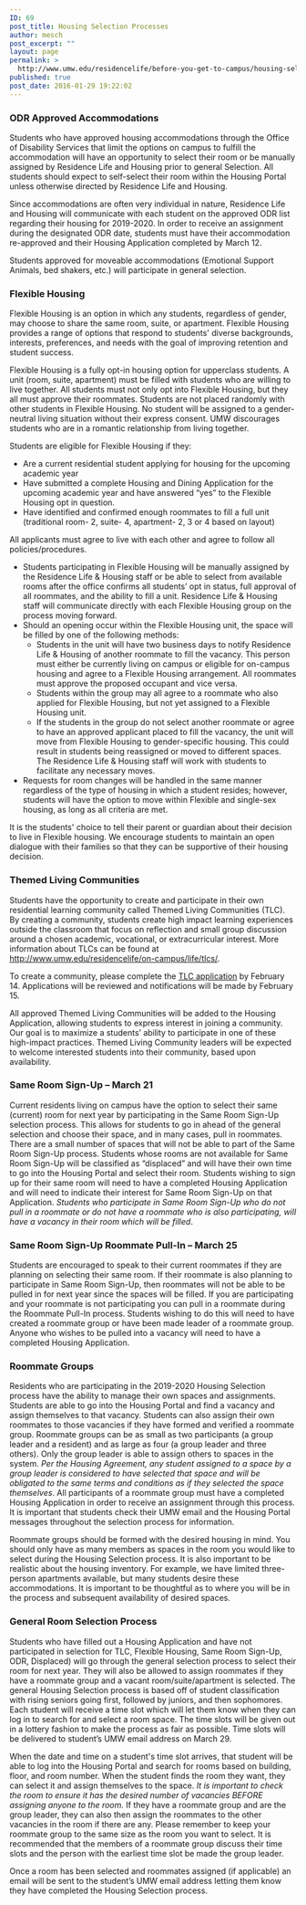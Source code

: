 ```yaml
---
ID: 69
post_title: Housing Selection Processes
author: mesch
post_excerpt: ""
layout: page
permalink: >
  http://www.umw.edu/residencelife/before-you-get-to-campus/housing-selection/processes/
published: true
post_date: 2016-01-29 19:22:02
---
```

<h3><strong>ODR Approved Accommodations</strong></h3>
Students who have approved housing accommodations through the Office of Disability Services that limit the options on campus to fulfill the accommodation will have an opportunity to select their room or be manually assigned by Residence Life and Housing prior to general Selection. All students should expect to self-select their room within the Housing Portal unless otherwise directed by Residence Life and Housing.

Since accommodations are often very individual in nature, Residence Life and Housing will communicate with each student on the approved ODR list regarding their housing for 2019-2020. In order to receive an assignment during the designated ODR date, students must have their accommodation re-approved and their Housing Application completed by March 12.

Students approved for moveable accommodations (Emotional Support Animals, bed shakers, etc.) will participate in general selection.
<h3><strong>Flexible Housing</strong></h3>
Flexible Housing is an option in which any students, regardless of gender, may choose to share the same room, suite, or apartment. Flexible Housing provides a range of options that respond to students' diverse backgrounds, interests, preferences, and needs with the goal of improving retention and student success.

Flexible Housing is a fully opt-in housing option for upperclass students. A unit (room, suite, apartment) must be filled with students who are willing to live together. All students must not only opt into Flexible Housing, but they all must approve their roommates. Students are not placed randomly with other students in Flexible Housing. No student will be assigned to a gender-neutral living situation without their express consent. UMW discourages students who are in a romantic relationship from living together.

Students are eligible for Flexible Housing if they:
<ul>
 	<li>Are a current residential student applying for housing for the upcoming academic year</li>
 	<li>Have submitted a complete Housing and Dining Application for the upcoming academic year and have answered “yes” to the Flexible Housing opt in question.</li>
 	<li>Have identified and confirmed enough roommates to fill a full unit (traditional room- 2, suite- 4, apartment- 2, 3 or 4 based on layout)</li>
</ul>
All applicants must agree to live with each other and agree to follow all policies/procedures.
<ul>
 	<li>Students participating in Flexible Housing will be manually assigned by the Residence Life &amp; Housing staff or be able to select from available rooms after the office confirms all students’ opt in status, full approval of all roommates, and the ability to fill a unit. Residence Life &amp; Housing staff will communicate directly with each Flexible Housing group on the process moving forward.</li>
 	<li>Should an opening occur within the Flexible Housing unit, the space will be filled by one of the following methods:
<ul>
 	<li>Students in the unit will have two business days to notify Residence Life &amp; Housing of another roommate to fill the vacancy. This person must either be currently living on campus or eligible for on-campus housing and agree to a Flexible Housing arrangement. All roommates must approve the proposed occupant and vice versa.</li>
 	<li>Students within the group may all agree to a roommate who also applied for Flexible Housing, but not yet assigned to a Flexible Housing unit.</li>
 	<li>If the students in the group do not select another roommate or agree to have an approved applicant placed to fill the vacancy, the unit will move from Flexible Housing to gender-specific housing. This could result in students being reassigned or moved to different spaces. The Residence Life &amp; Housing staff will work with students to facilitate any necessary moves.</li>
</ul>
</li>
 	<li>Requests for room changes will be handled in the same manner regardless of the type of housing in which a student resides; however, students will have the option to move within Flexible and single-sex housing, as long as all criteria are met.</li>
</ul>
It is the students' choice to tell their parent or guardian about their decision to live in Flexible housing. We encourage students to maintain an open dialogue with their families so that they can be supportive of their housing decision.
<h3><strong>Themed Living Communities</strong></h3>
Students have the opportunity to create and participate in their own residential learning community called Themed Living Communities (TLC). By creating a community, students create high impact learning experiences outside the classroom that focus on reflection and small group discussion around a chosen academic, vocational, or extracurricular interest. More information about TLCs can be found at <u><a href="http://www.umw.edu/residencelife/on-campus/life/tlcs/">http://www.umw.edu/residencelife/on-campus/life/tlcs/</a></u>.

To create a community, please complete the <u><a href="https://orgsync.com/59554/forms/166472">TLC application</a></u> by February 14. Applications will be reviewed and notifications will be made by February 15.

All approved Themed Living Communities will be added to the Housing Application, allowing students to express interest in joining a community. Our goal is to maximize a students’ ability to participate in one of these high-impact practices. Themed Living Community leaders will be expected to welcome interested students into their community, based upon availability.
<h3><strong>Same Room Sign-Up – March 21</strong></h3>
Current residents living on campus have the option to select their same (current) room for next year by participating in the Same Room Sign-Up selection process. This allows for students to go in ahead of the general selection and choose their space, and in many cases, pull in roommates. There are a small number of spaces that will not be able to part of the Same Room Sign-Up process. Students whose rooms are not available for Same Room Sign-Up will be classified as “displaced” and will have their own time to go into the Housing Portal and select their room. Students wishing to sign up for their same room will need to have a completed Housing Application and will need to indicate their interest for Same Room Sign-Up on that Application. <em>Students who participate in Same Room Sign-Up who do not pull in a roommate or do not have a roommate who is also participating, will have a vacancy in their room which will be filled</em>.
<h3><strong>Same Room Sign-Up Roommate Pull-In – March 25</strong></h3>
Students are encouraged to speak to their current roommates if they are planning on selecting their same room. If their roommate is also planning to participate in Same Room Sign-Up, then roommates will not be able to be pulled in for next year since the spaces will be filled. If you are participating and your roommate is not participating you can pull in a roommate during the Roommate Pull-In process. Students wishing to do this will need to have created a roommate group or have been made leader of a roommate group. Anyone who wishes to be pulled into a vacancy will need to have a completed Housing Application.
<h3><strong>Roommate Groups</strong></h3>
Residents who are participating in the 2019-2020 Housing Selection process have the ability to manage their own spaces and assignments. Students are able to go into the Housing Portal and find a vacancy and assign themselves to that vacancy. Students can also assign their own roommates to those vacancies if they have formed and verified a roommate group. Roommate groups can be as small as two participants (a group leader and a resident) and as large as four (a group leader and three others). Only the group leader is able to assign others to spaces in the system. <em>Per the Housing Agreement, any student assigned to a space by a group leader is considered to have selected that space and will be obligated to the same terms and conditions as if they selected the space themselves</em>. All participants of a roommate group must have a completed Housing Application in order to receive an assignment through this process. It is important that students check their UMW email and the Housing Portal messages throughout the selection process for information.

Roommate groups should be formed with the desired housing in mind. You should only have as many members as spaces in the room you would like to select during the Housing Selection process. It is also important to be realistic about the housing inventory. For example, we have limited three-person apartments available, but many students desire these accommodations. It is important to be thoughtful as to where you will be in the process and subsequent availability of desired spaces.
<h3><strong>General Room Selection Process</strong></h3>
Students who have filled out a Housing Application and have not participated in selection for TLC, Flexible Housing, Same Room Sign-Up, ODR, Displaced) will go through the general selection process to select their room for next year. They will also be allowed to assign roommates if they have a roommate group and a vacant room/suite/apartment is selected. The general Housing Selection process is based off of student classification with rising seniors going first, followed by juniors, and then sophomores. Each student will receive a time slot which will let them know when they can log in to search for and select a room space. The time slots will be given out in a lottery fashion to make the process as fair as possible. Time slots will be delivered to student’s UMW email address on March 29.

When the date and time on a student's time slot arrives, that student will be able to log into the Housing Portal and search for rooms based on building, floor, and room number. When the student finds the room they want, they can select it and assign themselves to the space. <em>It is important to check the room to ensure it has the desired number of vacancies BEFORE assigning anyone to the room.</em> If they have a roommate group and are the group leader, they can also then assign the roommates to the other vacancies in the room if there are any. Please remember to keep your roommate group to the same size as the room you want to select. It is recommended that the members of a roommate group discuss their time slots and the person with the earliest time slot be made the group leader.

Once a room has been selected and roommates assigned (if applicable) an email will be sent to the student’s UMW email address letting them know they have completed the Housing Selection process.